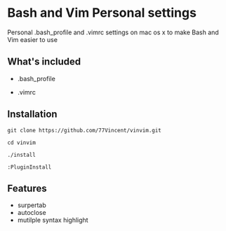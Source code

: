 # Bash and Vim Personal settings

Personal .bash_profile and .vimrc settings on mac os x to make Bash and Vim easier to use

## What's included

* .bash_profile

* .vimrc

## Installation

    git clone https://github.com/77Vincent/vinvim.git

    cd vinvim

    ./install

    :PluginInstall

## Features

* surpertab
* autoclose
* mutilple syntax highlight


